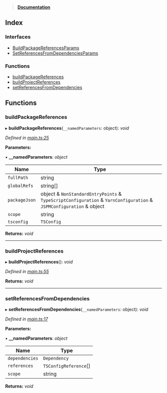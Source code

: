 > **[Documentation](README.md)**

## Index

### Interfaces

* [BuildPackageReferencesParams](interfaces/buildpackagereferencesparams.md)
* [SetReferencesFromDependenciesParams](interfaces/setreferencesfromdependenciesparams.md)

### Functions

* [buildPackageReferences](README.md#buildpackagereferences)
* [buildProjectReferences](README.md#buildprojectreferences)
* [setReferencesFromDependencies](README.md#setreferencesfromdependencies)

## Functions

###  buildPackageReferences

▸ **buildPackageReferences**(`__namedParameters`: object): *void*

*Defined in [main.ts:25](https://github.com/dylanaubrey/repodog/blob/6c25ee9/packages/build-references/src/main.ts#L25)*

**Parameters:**

▪ **__namedParameters**: *object*

Name | Type |
------ | ------ |
`fullPath` | string |
`globalRefs` | string[] |
`packageJson` | object & `NonStandardEntryPoints` & `TypeScriptConfiguration` & `YarnConfiguration` & `JSPMConfiguration` & object |
`scope` | string |
`tsconfig` | `TSConfig` |

**Returns:** *void*

___

###  buildProjectReferences

▸ **buildProjectReferences**(): *void*

*Defined in [main.ts:55](https://github.com/dylanaubrey/repodog/blob/6c25ee9/packages/build-references/src/main.ts#L55)*

**Returns:** *void*

___

###  setReferencesFromDependencies

▸ **setReferencesFromDependencies**(`__namedParameters`: object): *void*

*Defined in [main.ts:17](https://github.com/dylanaubrey/repodog/blob/6c25ee9/packages/build-references/src/main.ts#L17)*

**Parameters:**

▪ **__namedParameters**: *object*

Name | Type |
------ | ------ |
`dependencies` | `Dependency` |
`references` | `TSConfigReference`[] |
`scope` | string |

**Returns:** *void*